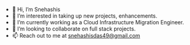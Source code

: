 - 👋 Hi, I’m Snehashis
- 👀 I’m interested in taking up new projects, enhancements.
- 🌱 I’m currently working as a Cloud Infrastructure Migration Engineer.
- 💞️ I’m looking to collaborate on full stack projects.
- 📫 Reach out to me at snehashisdas49@gmail.com

<!---
projectsby-das/projectsby-das is a ✨ special ✨ repository because its `README.md` (this file) appears on your GitHub profile.
You can click the Preview link to take a look at your changes.
--->
